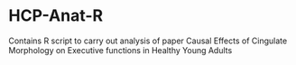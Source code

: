 # HCP-Anat-R
Contains R script to carry out analysis of paper Causal Effects of Cingulate Morphology on Executive functions in Healthy Young Adults
